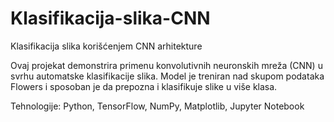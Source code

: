 # Klasifikacija-slika-CNN
Klasifikacija slika korišćenjem CNN arhitekture

Ovaj projekat demonstrira primenu konvolutivnih neuronskih mreža (CNN) u svrhu automatske klasifikacije slika. Model je treniran nad skupom podataka Flowers i sposoban je da prepozna i klasifikuje slike u više klasa.

Tehnologije: Python, TensorFlow, NumPy, Matplotlib, Jupyter Notebook
